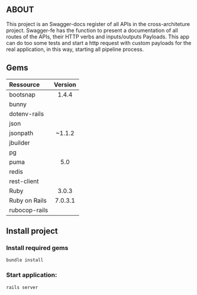 ## ABOUT
This project is an Swagger-docs register of all APIs in the cross-architeture project. Swagger-fe has the function to present a documentation
of all routes of the APIs, their HTTP verbs and  inputs/outputs Payloads. This app can do too some tests and start a http request with custom payloads for the real application, in this way, starting all pipeline process.

## Gems

| Ressource | Version|
|:---|:---:|
| bootsnap | 1.4.4 |
| bunny ||
| dotenv-rails ||
| json ||
| jsonpath | ~1.1.2 |
| jbuilder ||
| pg ||
| puma | 5.0 |
| redis ||
| rest-client ||
| Ruby | 3.0.3 |
| Ruby on Rails | 7.0.3.1 |
| rubocop-rails ||


## Install project
### Install required gems

```
bundle install
```

### Start application:
```
rails server
```
